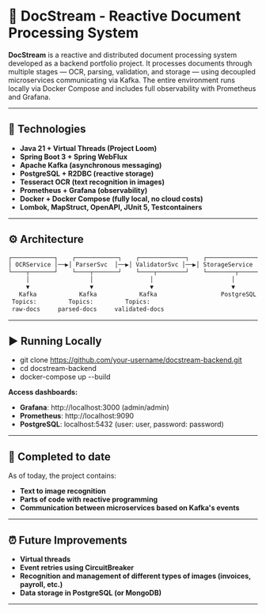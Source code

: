 # 📄 DocStream - Reactive Document Processing System

**DocStream** is a reactive and distributed document processing system developed as a backend portfolio project. It processes documents through multiple stages — OCR, parsing, validation, and storage — using decoupled microservices communicating via Kafka. The entire environment runs locally via Docker Compose and includes full observability with Prometheus and Grafana.

---

## 🚀 Technologies

- **Java 21 + Virtual Threads (Project Loom)**
- **Spring Boot 3 + Spring WebFlux**
- **Apache Kafka (asynchronous messaging)**
- **PostgreSQL + R2DBC (reactive storage)**
- **Tesseract OCR (text recognition in images)**
- **Prometheus + Grafana (observability)**
- **Docker + Docker Compose (fully local, no cloud costs)**
- **Lombok, MapStruct, OpenAPI, JUnit 5, Testcontainers**

---

## ⚙️ Architecture

```txt
┌────────────┐    ┌────────────┐    ┌─────────────┐    ┌─────────────────┐
│ OCRService │──▶│ ParserSvc  │──▶│ ValidatorSvc │──▶│ StorageService   │
└────┬───────┘    └────┬───────┘    └────┬────────┘    └────────┬────────┘
     │                 │                │                      │
     ▼                 ▼                ▼                      ▼
   Kafka            Kafka            Kafka                  PostgreSQL
 Topics:         Topics:         Topics:                  
 raw-docs     parsed-docs     validated-docs             

```

---

## ▶️ Running Locally

- git clone https://github.com/your-username/docstream-backend.git
- cd docstream-backend
- docker-compose up --build

**Access dashboards:**

- **Grafana**: http://localhost:3000 (admin/admin)
- **Prometheus**: http://localhost:9090
- **PostgreSQL**: localhost:5432 (user: user, password: password)

---

## 🧠 Completed to date

As of today, the project contains:
- **Text to image recognition**
- **Parts of code with reactive programming**
- **Communication between microservices based on Kafka's events**

---

## ⏰ Future Improvements

- **Virtual threads**
- **Event retries using CircuitBreaker**
- **Recognition and management of different types of images (invoices, payroll, etc.)**
- **Data storage in PostgreSQL (or MongoDB)**
---